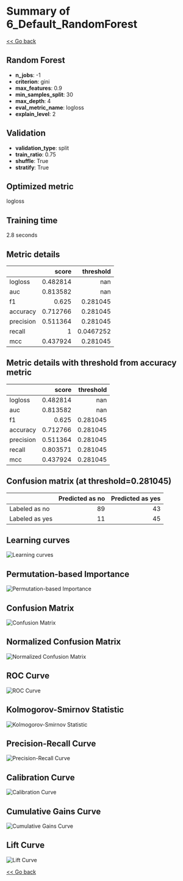 # Summary of 6_Default_RandomForest

[<< Go back](../README.md)


## Random Forest
- **n_jobs**: -1
- **criterion**: gini
- **max_features**: 0.9
- **min_samples_split**: 30
- **max_depth**: 4
- **eval_metric_name**: logloss
- **explain_level**: 2

## Validation
 - **validation_type**: split
 - **train_ratio**: 0.75
 - **shuffle**: True
 - **stratify**: True

## Optimized metric
logloss

## Training time

2.8 seconds

## Metric details
|           |    score |   threshold |
|:----------|---------:|------------:|
| logloss   | 0.482814 | nan         |
| auc       | 0.813582 | nan         |
| f1        | 0.625    |   0.281045  |
| accuracy  | 0.712766 |   0.281045  |
| precision | 0.511364 |   0.281045  |
| recall    | 1        |   0.0467252 |
| mcc       | 0.437924 |   0.281045  |


## Metric details with threshold from accuracy metric
|           |    score |   threshold |
|:----------|---------:|------------:|
| logloss   | 0.482814 |  nan        |
| auc       | 0.813582 |  nan        |
| f1        | 0.625    |    0.281045 |
| accuracy  | 0.712766 |    0.281045 |
| precision | 0.511364 |    0.281045 |
| recall    | 0.803571 |    0.281045 |
| mcc       | 0.437924 |    0.281045 |


## Confusion matrix (at threshold=0.281045)
|                |   Predicted as no |   Predicted as yes |
|:---------------|------------------:|-------------------:|
| Labeled as no  |                89 |                 43 |
| Labeled as yes |                11 |                 45 |

## Learning curves
![Learning curves](learning_curves.png)

## Permutation-based Importance
![Permutation-based Importance](permutation_importance.png)
## Confusion Matrix

![Confusion Matrix](confusion_matrix.png)


## Normalized Confusion Matrix

![Normalized Confusion Matrix](confusion_matrix_normalized.png)


## ROC Curve

![ROC Curve](roc_curve.png)


## Kolmogorov-Smirnov Statistic

![Kolmogorov-Smirnov Statistic](ks_statistic.png)


## Precision-Recall Curve

![Precision-Recall Curve](precision_recall_curve.png)


## Calibration Curve

![Calibration Curve](calibration_curve_curve.png)


## Cumulative Gains Curve

![Cumulative Gains Curve](cumulative_gains_curve.png)


## Lift Curve

![Lift Curve](lift_curve.png)



[<< Go back](../README.md)
